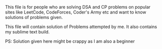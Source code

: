 This file is for people who are solving DSA and CP problems on popular sites like LeetCode, CodeForces, Coder's Army etc and want to know solutions of problems given. 

This file will contain solution of Problems attempted by me.
It also contains my sublime text build.

PS: Solution given here might be crappy as I am also a beginner
